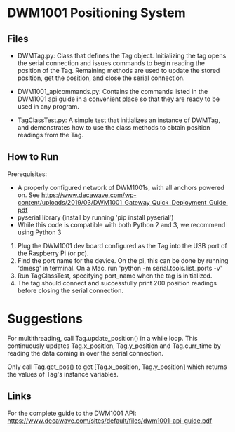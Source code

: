 # DWM1001 Positioning System

## Files

* DWMTag.py: Class that defines the Tag object. Initializing the tag opens the serial connection and issues commands to begin reading the position of the Tag. Remaining methods are used to update the stored position, get the position, and close the serial connection.

* DWM1001_apicommands.py: Contains the commands listed in the DWM1001 api guide in a convenient place so that they are ready to be used in any program.

* TagClassTest.py: A simple test that initializes an instance of DWMTag, and demonstrates how to use the class methods to obtain position readings from the Tag.


## How to Run

Prerequisites: 
* A properly configured network of DWM1001s, with all anchors powered on. See https://www.decawave.com/wp-content/uploads/2019/03/DWM1001_Gateway_Quick_Deployment_Guide.pdf
* pyserial library (install by running 'pip install pyserial')
* While this code is compatible with both Python 2 and 3, we recommend using Python 3

1) Plug the DWM1001 dev board configured as the Tag into the USB port of the Raspberry Pi (or pc).
2) Find the port name for the device. On the pi, this can be done by running 'dmesg' in terminal. On a Mac, run 'python -m serial.tools.list_ports -v'
3) Run TagClassTest, specifying port_name when the tag is initialized.
4) The tag should connect and successfully print 200 position readings before closing the serial connection.

# Suggestions

For multithreading, call Tag.update_position() in a while loop. This continuously updates Tag.x_position, Tag.y_position and Tag.curr_time by reading the data coming in over the serial connection.

Only call Tag.get_pos() to get [Tag.x_position, Tag.y_position] which returns the values of Tag's instance variables.

## Links
For the complete guide to the DWM1001 API: https://www.decawave.com/sites/default/files/dwm1001-api-guide.pdf


